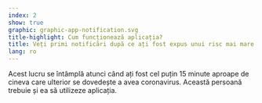```yaml
---
index: 2
show: true
graphic: graphic-app-notification.svg
title-highlight: Cum funcționează aplicația?
title: Veți primi notificări după ce ați fost expus unui risc mai mare de infectare
lang: ro
---
```

Acest lucru se întâmplă atunci când ați fost cel puțin 15 minute aproape de cineva care ulterior se dovedește a avea coronavirus. Această persoană trebuie și ea să utilizeze aplicația.
